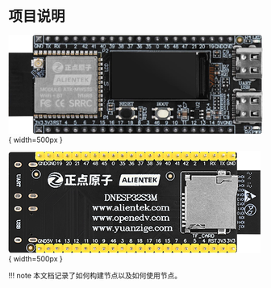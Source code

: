 # 项目说明

![DNESP32S3M](DNESP32S3M.png){ width=500px }

![DNESP32S3M-BACK](DNESP32S3M-BACK.png){ width=500px }

!!! note
    本文档记录了如何构建节点以及如何使用节点。